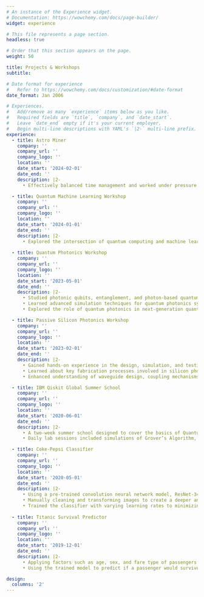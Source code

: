 ```yaml
---
# An instance of the Experience widget.
# Documentation: https://wowchemy.com/docs/page-builder/
widget: experience

# This file represents a page section.
headless: true

# Order that this section appears on the page.
weight: 50

title: Projects & Workshops
subtitle:

# Date format for experience
#   Refer to https://wowchemy.com/docs/customization/#date-format
date_format: Jan 2006

# Experiences.
#   Add/remove as many `experience` items below as you like.
#   Required fields are `title`, `company`, and `date_start`.
#   Leave `date_end` empty if it's your current employer.
#   Begin multi-line descriptions with YAML's `|2-` multi-line prefix.
experience:
  - title: Astro Miner
    company: ''
    company_url: ''
    company_logo: ''
    location: ''
    date_start: '2024-02-01'
    date_end: ''
    description: |2-
      •	Effectively balanced time management and worked under pressure to deliver a polished 2D game within a tight deadline for a monthly Game Jam using Godot Engine, demonstrating strong programming skills, efficient use of version control (Git), and the ability to manage both front-end design and back-end functionality. 

  - title: Quantum Machine Learning Workshop
    company: ''
    company_url: ''
    company_logo: ''
    location: ''
    date_start: '2024-01-01'
    date_end: ''
    description: |2-
      •	Explored the intersection of quantum computing and machine learning by studying key quantum algorithms such as quantum neural networks (QNNs) and variational quantum classifiers (VQCs), while gaining practical experience with Qiskit and Python to implement quantum machine learning models. 
    
  - title: Quantum Photonics Workshop
    company: ''
    company_url: ''
    company_logo: ''
    location: ''
    date_start: '2023-05-01'
    date_end: ''
    description: |2-
      •	Studied photonic qubits, entanglement, and photon-based quantum gates used in optical quantum computing.
      •	Learned advanced simulation techniques for quantum photonics systems and discussed fabrication challenges.
      •	Explored the role of quantum photonics in next-generation quantum computing, networking, and sensing applications.

  - title: Passive Silicon Photonics Workshop
    company: ''
    company_url: ''
    company_logo: ''
    location: ''
    date_start: '2023-02-01'
    date_end: ''
    description: |2-
      •	Gained hands-on experience in the design, simulation, and testing of passive silicon photonic devices.
      •	Learned about key fabrication processes involved in silicon photonics, including lithography and etching techniques.
      •	Enhanced understanding of waveguide design, coupling mechanisms, and optical components such as MMI (Multi-Mode Interferometer) and ring resonators.

  - title: IBM Qiskit Global Summer School
    company: ''
    company_url: ''
    company_logo: ''
    location: ''
    date_start: '2020-06-01'
    date_end: ''
    description: |2-
      •	A two-week summer school designed to cover the basics of Quantum Computing with a focus on Superconducting Devices and Quantum Chemistry Applications
      •	Daily lab sessions included simulations of Grover’s Algorithm, Quantum Teleportation, Quantum Fourier Transform, Shor’s Algorithm, Error Mitigation using Repetition Codes, as well as a simulation of a LiH molecule

  - title: Coke-Pepsi Classifier
    company: ''
    company_url: ''
    company_logo: ''
    location: ''
    date_start: '2020-05-01'
    date_end: ''
    description: |2-
      •	Using a pre-trained convolution neural network model, ResNet-34, to create a classifier used to determine between Coca-Cola and Pepsi related images taken from Google Images
      •	Manually cleaning and transforming images to create a deeper and richer dataset to improve classification 
      •	Trained the classifier with varying learning rates to minimizing errors in the validation set whilst maximizing the accuracy of the model, resulting in an accuracy in the testing set of 97.2%
  
  - title: Titanic Survival Predictor
    company: ''
    company_url: ''
    company_logo: ''
    location: ''
    date_start: '2019-12-01'
    date_end: ''
    description: |2-
      •	Applying factors such as age, sex, and fare type of passengers who had survived the disaster to train a logistic regression model using the scikit-learn library
      •	Using the trained model to predict if a passenger would survive based on the same factors; scored a 77.5% accuracy rating based on Kaggle's scoring system

design:
  columns: '2'
---
```

